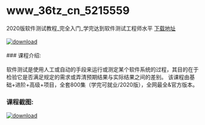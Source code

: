 # www_36tz_cn_5215559
2020版软件测试教程_完全入门_学完达到软件测试工程师水平
[下载地址](http://www.36tz.cn/article/5215559 "下载地址")
<br/></br>[![download](http://36tz.cn/muke_img/2020_10_2-16-300x178.png "下载地址")](http://www.36tz.cn/article/5215559 "下载地址")
<br/></br>### 课程介绍:<br/></br>软件测试是使用人工或自动的手段来运行或测定某个软件系统的过程，其目的在于检验它是否满足规定的需求或弄清预期结果与实际结果之间的差别。
该课程由基础+进阶+高级+项目，全套800集（学完可就业/2020版），全网最全&官方版本。

### 课程截图:
[![download](http://36tz.cn/muke_img/2020_10_1-18.png "下载地址")](http://www.36tz.cn/article/5215559 "下载地址")
